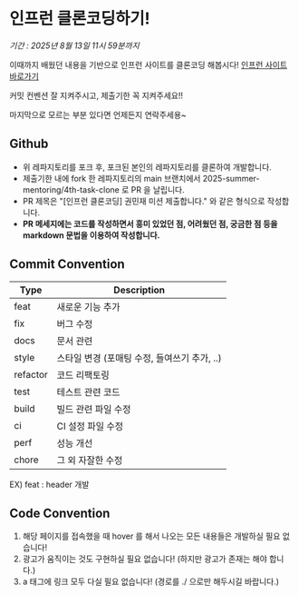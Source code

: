 # 인프런 클론코딩하기!
*기간 : 2025년 8월 13일 11시 59분까지*

이때까지 배웠던 내용을 기반으로 인프런 사이트를 클론코딩 해봅시다!
[인프런 사이트 바로가기]([https://m.bunjang.co.kr/](https://www.inflearn.com/?utm_source=google&utm_medium=pmax&utm_campaign=purchase_regular_g-purchase-main&utm_content=_branding_all&utm_term=_240401_no-1&gad_source=1&gad_campaignid=20714471420&gbraid=0AAAAADAClSDQN-PjRi6uGUgyWo1Bm1Sr4&gclid=Cj0KCQjwqebEBhD9ARIsAFZMbfz7nO0H4Ar1Vui079cVSwOTOysgP8TaEy-1V96RkQQXQjU4Vfx2azkaAha3EALw_wcB))

커밋 컨벤션 잘 지켜주시고, 제출기한 꼭 지켜주세요!!

마지막으로 모르는 부분 있다면 언제든지 연락주세용~

## Github
- 위 레파지토리를 포크 후, 포크된 본인의 레파지토리를 클론하여 개발합니다.
- 제출기한 내에 fork 한 레파지토리의 main 브랜치에서 2025-summer-mentoring/4th-task-clone 로 PR 을 날립니다.
- PR 제목은 "[인프런 클론코딩] 권민재 미션 제출합니다." 와 같은 형식으로 작성합니다.
- **PR 메세지에는 코드를 작성하면서 흥미 있었던 점, 어려웠던 점, 궁금한 점 등을 markdown 문법을 이용하여 작성합니다.**

## Commit Convention
|Type|Description|
|---|---|
|feat|새로운 기능 추가|
|fix|버그 수정|
|docs|문서 관련|
|style|스타일 변경 (포매팅 수정, 들여쓰기 추가, ..)|
|refactor|코드 리팩토링|
|test|테스트 관련 코드|
|build|빌드 관련 파일 수정|
|ci|CI 설정 파일 수정|
|perf|성능 개선|
|chore|그 외 자잘한 수정|

EX) feat : header 개발

## Code Convention
1. 해당 페이지를 접속했을 때 hover 를 해서 나오는 모든 내용들은 개발하실 필요 없습니다!
2. 광고가 움직이는 것도 구현하실 필요 없습니다! (하지만 광고가 존재는 해야 합니다.)
3. a 태그에 링크 모두 다실 필요 없습니다! (경로를 ./ 으로만 해두시길 바랍니다.)
